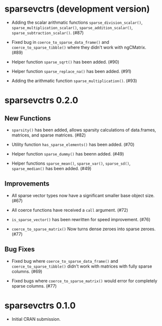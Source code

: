 # sparsevctrs (development version)

* Adding the scalar arithmatic functions `sparse_division_scalar()`, `sparse_multiplication_scalar()`, `sparse_addition_scalar()`, `sparse_subtraction_scalar()`. (#87)

* Fixed bug in `coerce_to_sparse_data_frame()` and `coerce_to_sparse_tibble()` where they didn't work with ngCMatrix. (#89)

* Helper function `sparse_sqrt()` has been added. (#90)

* Helper function `sparse_replace_na()` has been added. (#91)

* Adding the arithmatic function `sparse_multiplication()`. (#93)

# sparsevctrs 0.2.0

## New Functions

* `sparsity()` has been added, allows sparsity calculations of data.frames, matrices, and sparse matrices. (#82)

* Utility function `has_sparse_elements()` has been added. (#70)

* Helper function `sparse_dummy()` has beenn added. (#49)

* Helper functions `sparse_mean()`, `sparse_var()`, `sparse_sd()`, `sparse_median()` has been added. (#49)

## Improvements

* All sparse vector types now have a significant smaller base object size. (#67)

* All coerce functions have received a `call` argument. (#72)

* `is_sparse_vector()` has been rewritten for speed improvement. (#76)

* `coerce_to_sparse_matrix()` Now turns dense zeroes into sparse zeroes. (#77)

## Bug Fixes

* Fixed bug where `coerce_to_sparse_data_frame()` and `coerce_to_sparse_tibble()` didn't work with matrices with fully sparse columns. (#69)

* Fixed bugs where `coerce_to_sparse_matrix()` would error for completely sparse columns. (#77)

# sparsevctrs 0.1.0

* Initial CRAN submission.
